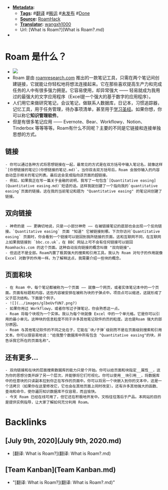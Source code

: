- **[Metadata](Metadata.md):**
    - **[Tags](Tags.md):** #[翻译](翻译.md) #[搬运](搬运.md) #[未发布](未发布.md) #[Done](Done.md)
    - **[Source](Source.md):** [RoamHack](RoamHack.md)
    - **[Translator](Translator.md):** [wangxh1000](wangxh1000.md)
    - Url: [What is Roam?](What is Roam?.md)
- 

# Roam 是什么？
- ![](https://i1.wp.com/roamhacks.com/wp-content/uploads/2020/05/roam_macbooks_1280_480.png?w=750&ssl=1)
- Roam 是由 [roamresearch.com](https://roamresearch.com/) 推出的一款笔记工具，只需在两个笔记间创建链接，它就能让你轻松地将想法连接起来。它在那些喜欢提高生产力和完成任务的人中有很多强力拥趸。它容易使用，却异常强大 —— 轻易就成为我用过的最强大的文字应用程序（Excel是一个强大的基于数字的应用程序）。
- 人们用它来做研究笔记，会议笔记，做联系人数据库，日记本，习惯追踪器，记忆工具，用于任务管理，待办事项清单，甚至用于[学习圣经](https://www.roampublic.com/)。如果你想，你可以称它**知识管理软件**。
- 但是有很多笔记应用 —— Evernote、Bear、Workflowy、Notion、Tinderbox 等等等等。Roam有什么不同呢？主要的不同是它链接和连接单独思想的方式。

## 链接
    - 你可以通过各种方式将思想链接在一起，最常见的方式是在双方括号中输入笔记名，就像这样`[你想链接的笔记](你想链接的笔记.md)`。当你双击双方括号后，Roam 会按你输入的内容自动显示相关的笔记列表。最后这会变成指向该页面的超链接。
    - 例如，如果我正在写一篇关于金融的说明，我写了一句包含`[Quantitative easing](Quantitative easing.md)`短语的话。这样我就创建了一个指向我的`quantitative easing`页面的链接。这在我的当前笔记和题为 "Quantitative easing" 的笔记间创建了链接。

## 双向链接
    - 神奇的是 —— 更确切地说，只是一小部分神奇 —— 在被链接笔记的底部也会出现一个反向链接。`Quantitative easing` 页面 "知道" 它被链接到哪。下次你访问`Quantitative easing` 页面时，你会看到一个链接可以链回到我所链接的页面。这和互联网不同，在互联网上如果我链接到 `bbc.co.uk`，在 BBC 网站上可不会有任何链接可以链回 Roamhacks.com 的这个页面。这种自动反向链接的概念叫做 "双向链接"。
    - 但这还不是全部。Roam内置了极其强大的搜索和引用工具。我认为 Roam 对句子的作用就像 Excel 对数字的作用一样。为了解释这点，我需要介绍一些块的概念。

## 页面和块
    - 在 Roam 中，每个笔记都被称为一个页面 —— 就像一个网页，或者实体笔记本中的一个页面。页面有标题和内容。这些内容被安排在被称为块的子弹点中。项目点可以缩进，这就形成了父子层次结构。下面是个例子。
    - ![](../images/glbeUvfUN7.png?)
    - 如果你用过 Workflowy，或者你写过子弹笔记，你会熟悉这一点。
    - Roam 将每个块视为一个实体。我认为每个块就像 Excel 中的一个单元格。它是你可以引用的最小单元。这种块的信息粒度不同于许多其他笔记软件的页的粒度。这也是Roam 强大的部分原因。
    - Roam 与其他笔记软件的不同之处在于，它能在`块/子弹`级别而不是在页面级别搜索和引用文本。你可以很容易地说："给我整个数据库中所有包含 "Quantitative easing"的块，并告诉我它所在的页面名称"。

## 还有更多...
    - 双向链接和在块的层面搜索数据库的能力只是个开始。你可以给页面和块指定__属性__，这为你的思想分类开辟了另一个层次，并能够将它们可视化。你可以使用__块引用__，将数据库中的任意块的只读副本拉到你正在写作的页面中。你可以将另一个块嵌入到你的文本中，这是一个活拷贝（如果你在这里修改它，它也会在其他页面上同时改变）。还有许多其他强大的函数、查询和命令，使你遍历知识数据库不仅容易，而且愉快。
    - 今天 Roam 已经在线可用了，但它还在积极地开发中。文档往往落后于产品。本网站的目的是提供实例指导，让大家了解如何充分利用 Roam。

# Backlinks
## [July 9th, 2020](July 9th, 2020.md)
- [翻译: What is Roam?](翻译: What is Roam?.md)

## [Team Kanban](Team Kanban.md)
- "[翻译: What is Roam?](翻译: What is Roam?.md)"

